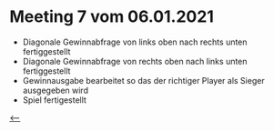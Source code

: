 # Meeting 7 vom 06.01.2021

- Diagonale Gewinnabfrage von links oben nach rechts unten fertiggestellt
- Diagonale Gewinnabfrage von rechts oben nach links unten fertiggestellt
- Gewinnausgabe bearbeitet so das der richtiger Player als Sieger ausgegeben wird
- Spiel fertigestellt

[<--](Meeting6.md)

